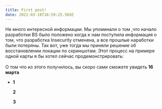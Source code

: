 ```yaml
---
title: First post!
date: 2021-03-18T16:59:25.569Z
---
```

Не много интересной информации. Мы упоминали о том ,что начало разработки BS было положено когда к нам поступила информация о том, что разработка Insecurity отменена, а все прошлые наработки были потеряны. Так вот, уже тогда мы приняли решение об восстановлении локации по скриншотам. Этот процесс на примере одной карты я бы хотел сейчас продемонстрировать:\
\
О том что из этого получилось, вы скоро сами сможете увидеть **16 марта**

* **1**

  **2**

  **3**